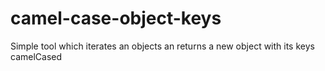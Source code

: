 # camel-case-object-keys
Simple tool which iterates an objects an returns a new object with its keys camelCased
